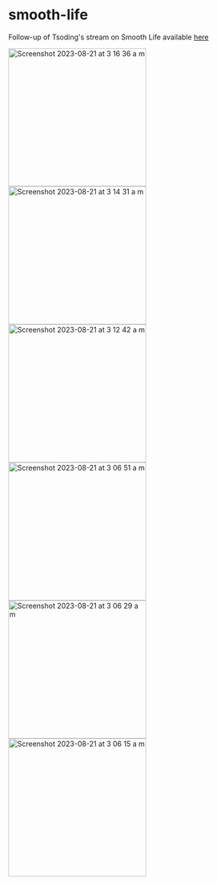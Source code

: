 # smooth-life

Follow-up of Tsoding's stream on Smooth Life available [here](https://youtu.be/L68_BBiuHUw)

<img width="275" alt="Screenshot 2023-08-21 at 3 16 36 a m" src="https://github.com/AOx0/smooth-life/assets/50227494/31bb9e0c-5617-41b0-9546-bcdc05db953f">
<img width="275" height="275" alt="Screenshot 2023-08-21 at 3 14 31 a m" src="https://github.com/AOx0/smooth-life/assets/50227494/cafd4441-59f9-443d-9b55-bcf725e7b9b5">
<img width="275" height="275" alt="Screenshot 2023-08-21 at 3 12 42 a m" src="https://github.com/AOx0/smooth-life/assets/50227494/cf853c18-efe9-497b-9e34-1f7ec84520d4">
<img width="275" alt="Screenshot 2023-08-21 at 3 06 51 a m" src="https://github.com/AOx0/smooth-life/assets/50227494/9185c6cb-ab14-4521-ac3e-8605463c70a8">
<img width="275" alt="Screenshot 2023-08-21 at 3 06 29 a m" src="https://github.com/AOx0/smooth-life/assets/50227494/db204cfb-61db-4f3d-a021-d433e840901d">
<img width="275" alt="Screenshot 2023-08-21 at 3 06 15 a m" src="https://github.com/AOx0/smooth-life/assets/50227494/0bc0e748-caac-49d4-a013-29bbbe164a12">

